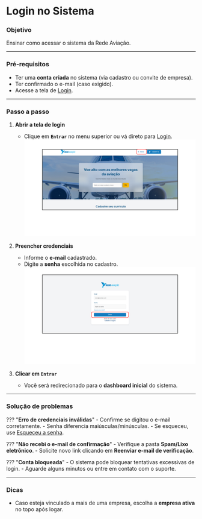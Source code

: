 # <i data-lucide="key-round" class="icon-lg"></i> Login no Sistema

### <i data-lucide="target" class="icon-lg"></i> Objetivo

Ensinar como acessar o sistema da Rede Aviação.

---

### <i data-lucide="square-check" class="icon-lg"></i> Pré-requisitos

- Ter uma **conta criada** no sistema (via cadastro ou convite de empresa).
- Ter confirmado o e-mail (caso exigido).
- Acesse a tela de [Login](https://redeaviacao.com.br/login).

---

### <i data-lucide="notebook-pen" class="icon-lg"></i> Passo a passo

1. **Abrir a tela de login**

    - Clique em **`Entrar`** no menu superior ou vá direto para [Login](https://redeaviacao.com.br/login).
    ![Tela de login](../imagens/Login/Home.png)

2. **Preencher credenciais**

    - Informe o **e-mail** cadastrado.
    - Digite a **senha** escolhida no cadastro.
    ![Tela de login](../imagens/Login/Login.png)

3. **Clicar em `Entrar`**

    - Você será redirecionado para o **dashboard inicial** do sistema.

---

### <i data-lucide="wrench" class="icon-lg"></i> Solução de problemas

??? "**Erro de credenciais inválidas**"
    - Confirme se digitou o e-mail corretamente.
    - Senha diferencia maiúsculas/minúsculas.
    - Se esqueceu, use [Esqueceu a senha](https://redeaviacao.com.br/forgot-password).

??? "**Não recebi o e-mail de confirmação**"
    - Verifique a pasta **Spam/Lixo eletrônico**.
    - Solicite novo link clicando em **Reenviar e-mail de verificação**.

??? "**Conta bloqueada**"
    - O sistema pode bloquear tentativas excessivas de login.
    - Aguarde alguns minutos ou entre em contato com o suporte.

---

### <i data-lucide="lightbulb" class="icon-dica"></i> Dicas

- Caso esteja vinculado a mais de uma empresa, escolha a **empresa ativa** no topo após logar.


